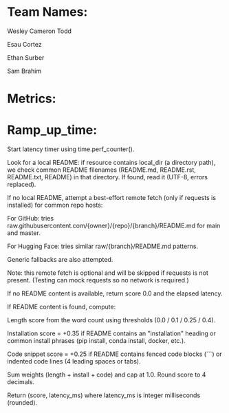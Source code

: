 # Team Names:
Wesley Cameron Todd

Esau Cortez

Ethan Surber

Sam Brahim

# Metrics:

# Ramp_up_time: 

Start latency timer using time.perf_counter().

Look for a local README: if resource contains local_dir (a directory path), we check common README filenames (README.md, README.rst, README.txt, README) in that directory. If found, read it (UTF-8, errors replaced).

If no local README, attempt a best-effort remote fetch (only if requests is installed) for common repo hosts:

For GitHub: tries raw.githubusercontent.com/{owner}/{repo}/{branch}/README.md for main and master.

For Hugging Face: tries similar raw/{branch}/README.md patterns.

Generic fallbacks are also attempted.

Note: this remote fetch is optional and will be skipped if requests is not present. (Testing can mock requests so no network is required.)

If no README content is available, return score 0.0 and the elapsed latency.

If README content is found, compute:

Length score from the word count using thresholds (0.0 / 0.1 / 0.25 / 0.4).

Installation score = +0.35 if README contains an "installation" heading or common install phrases (pip install, conda install, docker, etc.).

Code snippet score = +0.25 if README contains fenced code blocks (```) or indented code lines (4 leading spaces or tabs).

Sum weights (length + install + code) and cap at 1.0. Round score to 4 decimals.

Return (score, latency_ms) where latency_ms is integer milliseconds (rounded).
